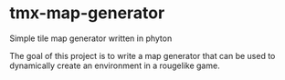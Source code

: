 # tmx-map-generator
Simple tile map generator written in phyton

The goal of this project is to write a map generator that can be used to dynamically create an environment in a rougelike game.
